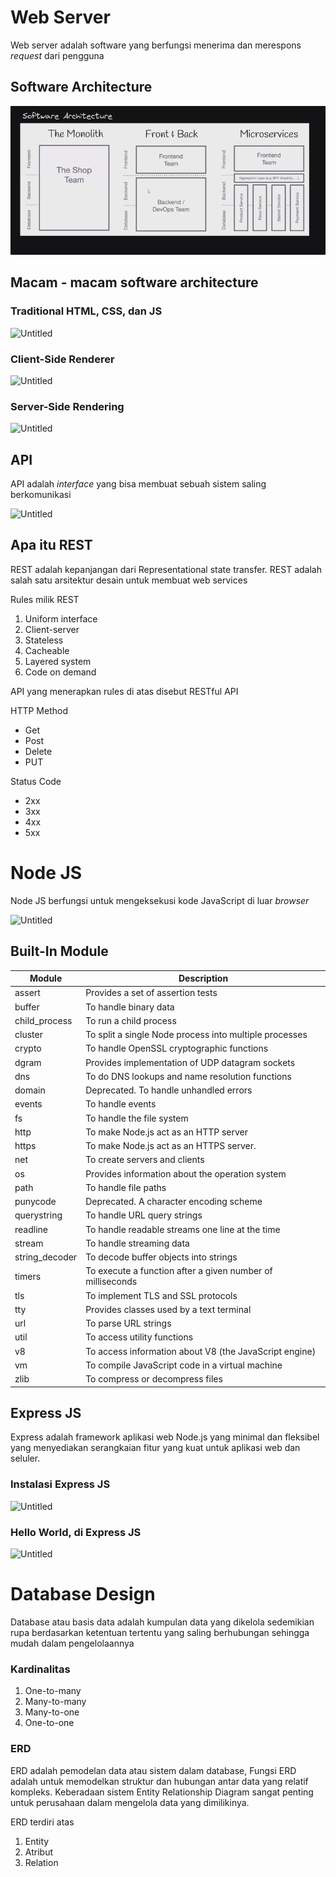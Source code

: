 # Web Server

Web server adalah software yang berfungsi menerima dan merespons *request* dari pengguna

## Software Architecture

![Untitled](week5/Untitled.png)

## Macam - macam software architecture

### Traditional HTML, CSS, dan JS

![Untitled](Week%201%205f69533e597140528945ca94edf2fa83/Untitled%201.png)

### Client-Side Renderer

![Untitled](Week%201%205f69533e597140528945ca94edf2fa83/Untitled%202.png)

### Server-Side Rendering

![Untitled](Week%201%205f69533e597140528945ca94edf2fa83/Untitled%203.png)

## API

API adalah *interface* yang bisa membuat sebuah sistem saling berkomunikasi

![Untitled](Week%201%205f69533e597140528945ca94edf2fa83/Untitled%204.png)

## Apa itu REST

REST adalah kepanjangan dari Representational state transfer. REST adalah salah satu arsitektur desain untuk membuat web services

Rules milik REST

1. Uniform interface
2. Client-server
3. Stateless
4. Cacheable
5. Layered system
6. Code on demand

API yang menerapkan rules di atas disebut RESTful API

HTTP Method

- Get
- Post
- Delete
- PUT

Status Code

- 2xx
- 3xx
- 4xx
- 5xx

# Node JS

Node JS berfungsi untuk mengeksekusi kode JavaScript di luar *browser*

![Untitled](Week%201%205f69533e597140528945ca94edf2fa83/Untitled%205.png)

## Built-In Module

| Module | Description |
| --- | --- |
| assert | Provides a set of assertion tests |
| buffer | To handle binary data |
| child_process | To run a child process |
| cluster | To split a single Node process into multiple processes |
| crypto | To handle OpenSSL cryptographic functions |
| dgram | Provides implementation of UDP datagram sockets |
| dns | To do DNS lookups and name resolution functions |
| domain | Deprecated. To handle unhandled errors |
| events | To handle events |
| fs | To handle the file system |
| http | To make Node.js act as an HTTP server |
| https | To make Node.js act as an HTTPS server. |
| net | To create servers and clients |
| os | Provides information about the operation system |
| path | To handle file paths |
| punycode | Deprecated. A character encoding scheme |
| querystring | To handle URL query strings |
| readline | To handle readable streams one line at the time |
| stream | To handle streaming data |
| string_decoder | To decode buffer objects into strings |
| timers | To execute a function after a given number of milliseconds |
| tls | To implement TLS and SSL protocols |
| tty | Provides classes used by a text terminal |
| url | To parse URL strings |
| util | To access utility functions |
| v8 | To access information about V8 (the JavaScript engine) |
| vm | To compile JavaScript code in a virtual machine |
| zlib | To compress or decompress files |

## Express JS

Express adalah framework aplikasi web Node.js yang minimal dan fleksibel yang menyediakan serangkaian fitur yang kuat untuk aplikasi web dan seluler.

### Instalasi Express JS

![Untitled](Week%201%205f69533e597140528945ca94edf2fa83/Untitled%206.png)

### Hello World, di Express JS

![Untitled](Week%201%205f69533e597140528945ca94edf2fa83/Untitled%207.png)

# Database Design

Database atau basis data adalah kumpulan data yang dikelola sedemikian rupa berdasarkan ketentuan tertentu yang saling berhubungan sehingga mudah dalam pengelolaannya

### Kardinalitas

1. One-to-many
2. Many-to-many
3. Many-to-one
4. One-to-one

### ERD

ERD adalah pemodelan data atau sistem dalam database, Fungsi ERD adalah untuk memodelkan struktur dan hubungan antar data yang relatif kompleks. Keberadaan sistem Entity Relationship Diagram sangat penting untuk perusahaan dalam mengelola data yang dimilikinya.

ERD terdiri atas 

1. Entity
2. Atribut
3. Relation
